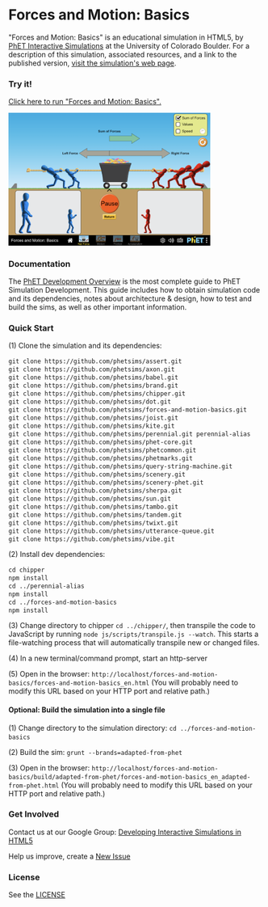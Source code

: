 Forces and Motion: Basics
=============
"Forces and Motion: Basics" is an educational simulation in HTML5, by <a href="https://phet.colorado.edu/" target="_blank">PhET Interactive Simulations</a>
at the University of Colorado Boulder.
For a description of this simulation, associated resources, and a link to the published version,
<a href="https://phet.colorado.edu/en/simulation/forces-and-motion-basics" target="_blank">visit the simulation's web page</a>.

### Try it!

<a href="https://phet.colorado.edu/sims/html/forces-and-motion-basics/latest/forces-and-motion-basics_en.html" target="_blank">Click here to run "Forces and Motion: Basics".</a>

<a href="https://phet.colorado.edu/sims/html/forces-and-motion-basics/latest/forces-and-motion-basics_en.html" target="_blank">
<img src="https://raw.githubusercontent.com/phetsims/forces-and-motion-basics/master/assets/forces-and-motion-basics-screenshot.png" alt="Screenshot" style="width: 400px;"/>
</a>

### Documentation
The <a href="https://github.com/phetsims/phet-info/blob/master/doc/phet-development-overview.md" target="_blank">PhET Development Overview</a> is the most complete guide to PhET Simulation
Development. This guide includes how to obtain simulation code and its dependencies, notes about architecture & design, how to test and build
the sims, as well as other important information.

### Quick Start
(1) Clone the simulation and its dependencies:
```
git clone https://github.com/phetsims/assert.git
git clone https://github.com/phetsims/axon.git
git clone https://github.com/phetsims/babel.git
git clone https://github.com/phetsims/brand.git
git clone https://github.com/phetsims/chipper.git
git clone https://github.com/phetsims/dot.git
git clone https://github.com/phetsims/forces-and-motion-basics.git
git clone https://github.com/phetsims/joist.git
git clone https://github.com/phetsims/kite.git
git clone https://github.com/phetsims/perennial.git perennial-alias
git clone https://github.com/phetsims/phet-core.git
git clone https://github.com/phetsims/phetcommon.git
git clone https://github.com/phetsims/phetmarks.git
git clone https://github.com/phetsims/query-string-machine.git
git clone https://github.com/phetsims/scenery.git
git clone https://github.com/phetsims/scenery-phet.git
git clone https://github.com/phetsims/sherpa.git
git clone https://github.com/phetsims/sun.git
git clone https://github.com/phetsims/tambo.git
git clone https://github.com/phetsims/tandem.git
git clone https://github.com/phetsims/twixt.git
git clone https://github.com/phetsims/utterance-queue.git
git clone https://github.com/phetsims/vibe.git
```

(2) Install dev dependencies:
```
cd chipper
npm install
cd ../perennial-alias
npm install
cd ../forces-and-motion-basics
npm install
```

(3) Change directory to chipper `cd ../chipper/`, then transpile the code to JavaScript by running `node js/scripts/transpile.js --watch`. This starts a file-watching process
that will automatically transpile new or changed files.

(4) In a new terminal/command prompt, start an http-server

(5) Open in the browser: `http://localhost/forces-and-motion-basics/forces-and-motion-basics_en.html` (You will probably need to modify this URL based on your HTTP port and relative path.)

#### Optional: Build the simulation into a single file

(1) Change directory to the simulation directory: `cd ../forces-and-motion-basics`

(2) Build the sim: `grunt --brands=adapted-from-phet`

(3) Open in the browser: `http://localhost/forces-and-motion-basics/build/adapted-from-phet/forces-and-motion-basics_en_adapted-from-phet.html` (You will probably need to modify this URL based on your HTTP port and relative path.)

### Get Involved

Contact us at our Google Group: <a href="http://groups.google.com/forum/#!forum/developing-interactive-simulations-in-html5" target="_blank">Developing Interactive Simulations in HTML5</a>

Help us improve, create a <a href="http://github.com/phetsims/forces-and-motion-basics/issues/new" target="_blank">New Issue</a>

### License
See the <a href="https://github.com/phetsims/forces-and-motion-basics/blob/master/LICENSE" target="_blank">LICENSE</a>
